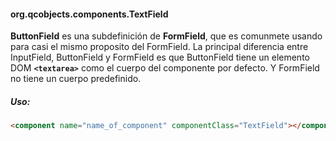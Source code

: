 #### org.qcobjects.components.TextField

**ButtonField** es una subdefinición de **FormField**, que es comunmete usando para casi el mismo proposito del FormField. La principal diferencia entre InputField, ButtonField y FormField es que ButtonField tiene un elemento DOM **```<textarea>```** como el cuerpo del componente por defecto. Y FormField no tiene un cuerpo predefinido.

##### Uso:

```html
<component name="name_of_component" componentClass="TextField"></component>
```

